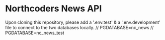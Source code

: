 # Northcoders News API

Upon cloning this repository, please add a '.env.test' & a '.env.development' file to connect to the two databases locally.
// PGDATABASE=nc_news
// PGDATABASE=nc_news_test